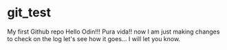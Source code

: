 # git_test
My first Github repo
Hello Odin!!!
Pura vida!!
now I am just making changes to check on the log
let's see how it goes...
I will let you know. 